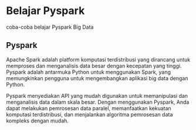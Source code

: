 # Belajar Pyspark
 coba-coba belajar Pyspark Big Data

## Pyspark

Apache Spark adalah platform komputasi terdistribusi yang dirancang untuk memproses dan menganalisis data besar dengan kecepatan yang tinggi. Pyspark adalah antarmuka Python untuk menggunakan Spark, yang memungkinkan pengguna untuk mengembangkan aplikasi big data dengan Python.

Pyspark menyediakan API yang mudah digunakan untuk memanipulasi dan menganalisis data dalam skala besar. Dengan menggunakan Pyspark, Anda dapat melakukan pemrosesan data paralel, memanfaatkan kekuatan komputasi terdistribusi, dan menjalankan algoritma pemrosesan data kompleks dengan mudah.